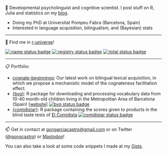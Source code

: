  :orange_book: Developmental psycholinguist and cognitive scientist. I post stuff on R, Julia and statistics on my [blog](https://gongcastro.github.io/post/).

* Doing my PhD at Universitat Pompeu Fabra (Barcelona, Spain)
* Interested in language acquisition, bilingualism, and (Bayesian) stats

---

 :rocket:  Find me in [r-universe](https://ropenspain.r-universe.dev/comidistar)!
 
[![:name status badge](https://gongcastro.r-universe.dev/badges/:name)](https://gongcastro.r-universe.dev)
[![:registry status badge](https://gongcastro.r-universe.dev/badges/:registry)](https://gongcastro.r-universe.dev)
[![:total status badge](https://gongcastro.r-universe.dev/badges/:total)](https://gongcastro.r-universe.dev)

---

:clipboard: Portfolio:

* [cognate-beginnings](https://github.com/gongcastro/cognate-beginnings): Our latest work on bilingual lexical acquisition, in which we propose a mechanistic model of the cognateness facilitation effect.
* [{bvq}](https://github.com/gongcastro/bvqdev): R package for downloading and processing vocabulary data from 10-40 month-old children living in the Metropolitan Area of Barcelona (Spain) [[website](https://gongcastro.github.io/bvq/)] [![bvq status badge](https://gongcastro.r-universe.dev/badges/bvq)](https://gongcastro.r-universe.dev)
* [{comidistar}](https://github.com/gongcastro/comidistar): R package containing the scores given to products in the blind taste tests of [El Comidista](https://elcomidista.elpais.com/) [![comidistar status badge](https://ropenspain.r-universe.dev/badges/comidistar)](https://ropenspain.r-universe.dev)


 ---
 
:mailbox: Get in contact at [gongarciacastro@gmail.com](mailto:gongarciacastro@gmail.com) or on Twitter ([@gongcastro](https://twitter.com/gongcastro)) or <a rel="me" href="https://fediscience.org/@gongcastro">Mastodon</a>!

You can also take a look at some code snippets I made at my [Gists](https://gist.github.com/gongcastro).

